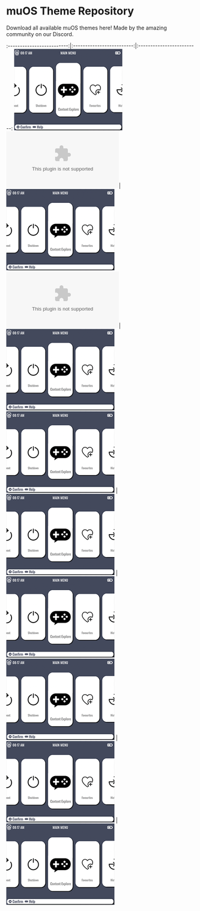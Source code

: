# muOS Theme Repository

Download all available muOS themes here! Made by the amazing community on our Discord.


:-------------------------:|:-------------------------:|:-------------------------:
![GarstardOS](/preview/GarstardOS.png)  ![GarstardOS Download](https://github.com/VagueParade/themes-testing/releases/download/2024-05-16_1528/GarstardOS.zip)|  ![GarstardOS](/preview/GarstardOS.png)  ![GarstardOS Download](https://github.com/VagueParade/themes-testing/releases/download/2024-05-16_1528/GarstardOS.zip)|  ![GarstardOS](/preview/GarstardOS.png)
![GarstardOS](/preview/GarstardOS.png)  |  ![GarstardOS](/preview/GarstardOS.png)  |  ![GarstardOS](/preview/GarstardOS.png)
![GarstardOS](/preview/GarstardOS.png)  |  ![GarstardOS](/preview/GarstardOS.png)  |  ![GarstardOS](/preview/GarstardOS.png)
